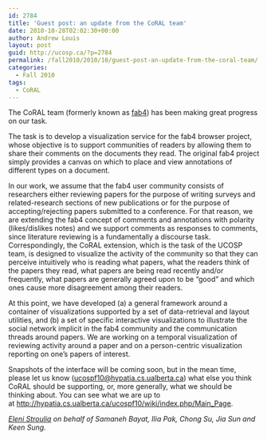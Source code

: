 ```yaml
---
id: 2784
title: 'Guest post: an update from the CoRAL team'
date: 2010-10-28T02:02:30+00:00
author: Andrew Louis
layout: post
guid: http://ucosp.ca/?p=2784
permalink: /fall2010/2010/10/guest-post-an-update-from-the-coral-team/
categories:
  - Fall 2010
tags:
  - CoRAL
---
```

The CoRAL team (formerly known as [fab4](http://code.google.com/p/fab4browser)) has been making great progress on our task.

The task is to develop a visualization service for the fab4 browser project, whose objective is to support communities of readers by allowing them to share their comments on the documents they read. The original fab4 project simply provides a canvas on which to place and view annotations of different types on a document.

In our work, we assume that the fab4 user community consists of researchers either reviewing papers for the purpose of writing surveys and related-research sections of new publications or for the purpose of accepting/rejecting papers submitted to a conference. For that reason, we are extending the fab4 concept of comments and annotations with polarity (likes/dislikes notes) and we support comments as responses to comments, since literature reviewing is a fundamentally a discourse task. Correspondingly, the CoRAL extension, which is the task of the UCOSP team, is designed to visualize the activity of the community so that they can perceive intuitively who is reading what papers, what the readers think of the papers they read, what papers are being read recently and/or frequently, what papers are generally agreed upon to be &#8220;good&#8221; and which ones cause more disagreement among their readers.

At this point, we have developed (a) a general framework around a container of visualizations supported by a set of data-retrieval and layout utilities, and (b) a set of specific interactive visualizations to illustrate the social network implicit in the fab4 community and the communication threads around papers. We are working on a temporal visualization of reviewing activity around a paper and on a person-centric visualization reporting on one’s papers of interest.

Snapshots of the interface will be coming soon, but in the mean time, please let us know (<ucospf10@hypatia.cs.ualberta.ca>) what else you think CoRAL should be supporting, or, more generally, what we should be thinking about. You can see what we are up to at <http://hypatia.cs.ualberta.ca/ucospf10/wiki/index.php/Main_Page>.

_[Eleni Stroulia](mailto:stroulia@ualberta.ca) on behalf of Samaneh Bayat, Ilia Pak, Chong Su, Jia Sun and Keen Sung._